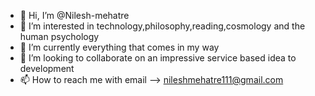 - 👋 Hi, I’m @Nilesh-mehatre
- 👀 I’m interested in technology,philosophy,reading,cosmology and the human psychology
- 🌱 I’m currently everything that comes in my way
- 💞️ I’m looking to collaborate on an impressive service based idea to development
- 📫 How to reach me with email --> nileshmehatre111@gmail.com

<!---
Nilesh-mehatre/Nilesh-mehatre is a ✨ special ✨ repository because its `README.md` (this file) appears on your GitHub profile.
You can click the Preview link to take a look at your changes.
--->
